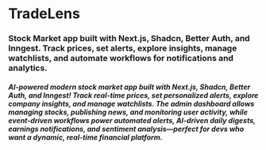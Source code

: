 # TradeLens

### Stock Market app built with Next.js, Shadcn, Better Auth, and Inngest. Track prices, set alerts, explore insights, manage watchlists, and automate workflows for notifications and analytics.

##### AI-powered modern stock market app built with Next.js, Shadcn, Better Auth, and Inngest! Track real-time prices, set personalized alerts, explore company insights, and manage watchlists. The admin dashboard allows managing stocks, publishing news, and monitoring user activity, while event-driven workflows power automated alerts, AI-driven daily digests, earnings notifications, and sentiment analysis—perfect for devs who want a dynamic, real-time financial platform.

